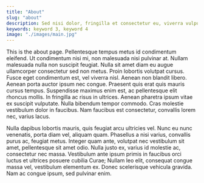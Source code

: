 ```yaml
---
title: "About"
slug: "about"
description: Sed nisi dolor, fringilla et consectetur eu, viverra vulputate felis. Ut est ex, ornare vitae dictum quis, egestas et est. Nam rhoncus purus eu justo feugiat, a venenatis enim ultricies. Mauris tristique elementum leo a viverra. Ut placerat, ex nec vestibulum iaculis, nibh ante sollicitudin elit, non aliquet nunc neque ac sapien. Aenean iaculis vulputate facilisis. Suspendisse elit purus, iaculis.
keywords: keyword 3, keyword 4
image: "./images/main.jpg"
---
```


This is the about page. Pellentesque tempus metus id condimentum eleifend. Ut
condimentum nisi mi, non malesuada nisi pulvinar at. Nullam malesuada nulla non
suscipit feugiat. Nulla sit amet diam eu augue ullamcorper consectetur sed non
metus. Proin lobortis volutpat cursus. Fusce eget condimentum est, vel viverra
nisl. Aenean non blandit libero. Aenean porta auctor ipsum nec congue. Praesent
quis erat quis mauris cursus tempus. Suspendisse maximus enim est, ac
pellentesque elit rhoncus mollis. In fringilla ac risus in ultrices. Aenean
pharetra ipsum vitae ex suscipit vulputate. Nulla bibendum tempor commodo. Cras
molestie vestibulum dolor in faucibus. Nam faucibus est consectetur, convallis
lorem nec, varius lacus.

Nulla dapibus lobortis mauris, quis feugiat arcu ultricies vel. Nunc eu nunc
venenatis, porta diam vel, aliquam quam. Phasellus a nisi varius, convallis
purus ac, feugiat metus. Integer quam ante, volutpat nec vestibulum sit amet,
pellentesque sit amet odio. Nulla justo ex, varius id molestie ac, consectetur
nec massa. Vestibulum ante ipsum primis in faucibus orci luctus et ultrices
posuere cubilia Curae; Nullam leo elit, consequat congue massa vel, vestibulum
elementum ex. Donec scelerisque vehicula gravida. Nam ac congue ipsum, sed
pulvinar enim.
